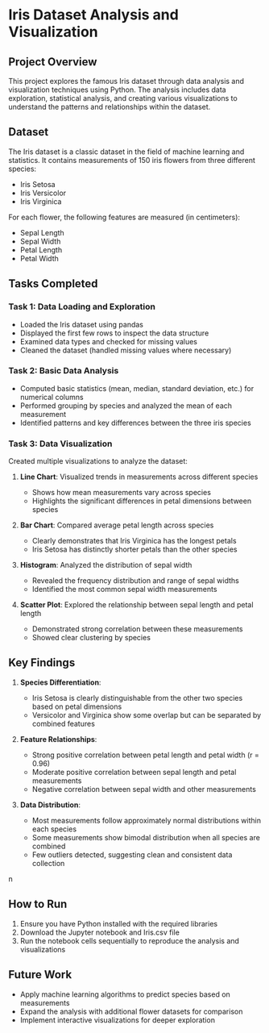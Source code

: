 
# Iris Dataset Analysis and Visualization

## Project Overview
This project explores the famous Iris dataset through data analysis and visualization techniques using Python. The analysis includes data exploration, statistical analysis, and creating various visualizations to understand the patterns and relationships within the dataset.

## Dataset
The Iris dataset is a classic dataset in the field of machine learning and statistics. It contains measurements of 150 iris flowers from three different species:
- Iris Setosa
- Iris Versicolor
- Iris Virginica

For each flower, the following features are measured (in centimeters):
- Sepal Length
- Sepal Width
- Petal Length
- Petal Width

## Tasks Completed

### Task 1: Data Loading and Exploration
- Loaded the Iris dataset using pandas
- Displayed the first few rows to inspect the data structure
- Examined data types and checked for missing values
- Cleaned the dataset (handled missing values where necessary)

### Task 2: Basic Data Analysis
- Computed basic statistics (mean, median, standard deviation, etc.) for numerical columns
- Performed grouping by species and analyzed the mean of each measurement
- Identified patterns and key differences between the three iris species

### Task 3: Data Visualization
Created multiple visualizations to analyze the dataset:

1. **Line Chart**: Visualized trends in measurements across different species
   - Shows how mean measurements vary across species
   - Highlights the significant differences in petal dimensions between species

2. **Bar Chart**: Compared average petal length across species
   - Clearly demonstrates that Iris Virginica has the longest petals
   - Iris Setosa has distinctly shorter petals than the other species

3. **Histogram**: Analyzed the distribution of sepal width
   - Revealed the frequency distribution and range of sepal widths
   - Identified the most common sepal width measurements

4. **Scatter Plot**: Explored the relationship between sepal length and petal length
   - Demonstrated strong correlation between these measurements
   - Showed clear clustering by species
  
## Key Findings

1. **Species Differentiation**:
   - Iris Setosa is clearly distinguishable from the other two species based on petal dimensions
   - Versicolor and Virginica show some overlap but can be separated by combined features

2. **Feature Relationships**:
   - Strong positive correlation between petal length and petal width (r = 0.96)
   - Moderate positive correlation between sepal length and petal measurements
   - Negative correlation between sepal width and other measurements

3. **Data Distribution**:
   - Most measurements follow approximately normal distributions within each species
   - Some measurements show bimodal distribution when all species are combined
   - Few outliers detected, suggesting clean and consistent data collection

n

## How to Run
1. Ensure you have Python installed with the required libraries
2. Download the Jupyter notebook and Iris.csv file
3. Run the notebook cells sequentially to reproduce the analysis and visualizations

## Future Work
- Apply machine learning algorithms to predict species based on measurements
- Expand the analysis with additional flower datasets for comparison
- Implement interactive visualizations for deeper exploration
